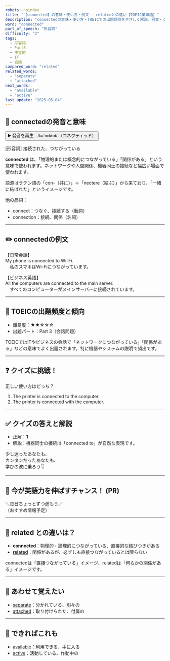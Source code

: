 ```yaml
---
robots: noindex
title: "【connected】の意味・使い方・例文 ― relatedとの違い【TOEIC英単語】"
description: "connectedの意味・使い方・TOEICでの出題傾向をやさしく解説。例文・クイズ付きでrelatedとの違いもわかりやすく学べます。"
word: "connected"
part_of_speech: "形容詞"
difficulty: "2"
tags:
  - 形容詞
  - Part3
  - 中立的
  - IT
  - 会議
compared_word: "related"
related_words:
  - "separate"
  - "attached"
next_words:
  - "available"
  - "active"
last_update: "2025-05-04"
---
```


## 🔰 connectedの発音と意味

<button class="play-audio" onclick="playTTS('connected')">
  <span class="play-audio-main">
    ▶️ 発音を再生　/kəˈnɛktɪd/
  </span>
  <span class="play-audio-sub">
    （コネクティッド）
  </span>
</button>

[形容詞] 接続された、つながっている

**connected** は、「物理的または概念的につながっている」「関係がある」という意味で使われます。ネットワークや人間関係、機器同士の接続など幅広い場面で使われます。

語源はラテン語の「con-（共に）」＋「nectere（結ぶ）」から来ており、「一緒に結ばれた」というイメージです。

他の品詞：  
- connect：つなぐ、接続する（動詞）
- connection：接続、関係（名詞）

---

## ✏️ connectedの例文

【日常会話】  
My phone is connected to Wi-Fi.  
　私のスマホはWi-Fiにつながっています。

【ビジネス英語】  
All the computers are connected to the main server.  
　すべてのコンピューターがメインサーバーに接続されています。

---

## 🎯 TOEICの出題頻度と傾向

- 難易度：★★☆☆☆
- 出題パート：Part 3（会話問題）

TOEICではITやビジネスの会話で「ネットワークにつながっている」「関係がある」などの意味でよく出題されます。特に機器やシステムの説明で頻出です。

---

## ❓ クイズに挑戦！

正しい使い方はどっち？

1. The printer is connected to the computer.  
2. The printer is connected with the computer.

---

## ✅ クイズの答えと解説

- 正解：**1**
- 解説：機器同士の接続は「connected to」が自然な表現です。

少し迷ったあなたも、  
カンタンだったあなたも、  
学びの波に乗ろう👇️

---

## 🚀 今が英語力を伸ばすチャンス！ (PR)

<div class="info-center">
＼毎日ちょっとずつ進もう／<br>  
（おすすめ情報予定）
</div>

---

## 🤔  related との違いは？

- **connected**：物理的・論理的につながっている、直接的な結びつきがある
- **[related](/related)**：関係があるが、必ずしも直接つながっているとは限らない

connectedは「直接つながっている」イメージ、relatedは「何らかの関係がある」イメージです。

---

## 🧩 あわせて覚えたい

- [separate](/separate)：分かれている、別々の
- [attached](/attached)：取り付けられた、付属の

---

## 📖 できればこれも

- [available](/available)：利用できる、手に入る
- [active](/active)：活動している、作動中の

<!-- cvid: aid01_bid11 -->
